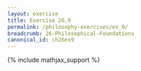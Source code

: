 ```yaml
---
layout: exercise
title: Exercise 26.9
permalink: /philosophy-exercises/ex_9/
breadcrumb: 26-Philosophical-Foundations
canonical_id: ch26ex9
---
```


{% include mathjax_support %}
